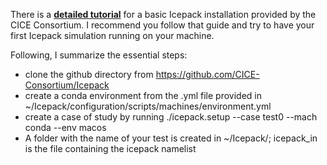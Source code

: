 There is a [**detailed tutorial**](https://cice-consortium-icepack.readthedocs.io/en/main/appendices/tutorial.html) for a basic Icepack installation provided by the CICE Consortium. I recommend you follow that guide and try to have your first Icepack simulation running on your machine.

Following, I summarize the essential steps:

- clone the github directory from https://github.com/CICE-Consortium/Icepack
- create a conda environment from the .yml file provided in ~/Icepack/configuration/scripts/machines/environment.yml
- create a case of study by running
      ./icepack.setup --case test0 --mach conda --env macos
- A folder with the name of your test is created in ~/Icepack/; icepack_in is the file containing the icepack namelist
